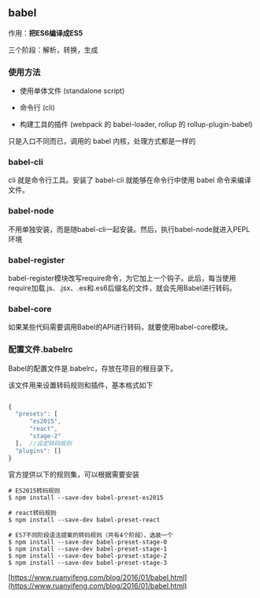 ## babel

作用：**把ES6编译成ES5**

三个阶段：解析，转换，生成

<!-- TODO -->

### 使用方法

* 使用单体文件 (standalone script)

* 命令行 (cli)

* 构建工具的插件 (webpack 的 babel-loader, rollup 的 rollup-plugin-babel)


只是入口不同而已，调用的 babel 内核，处理方式都是一样的


### babel-cli

cli 就是命令行工具。安装了 babel-cli 就能够在命令行中使用 babel 命令来编译文件。


### babel-node

不用单独安装，而是随babel-cli一起安装。然后，执行babel-node就进入PEPL环境


### babel-register

babel-register模块改写require命令，为它加上一个钩子。此后，每当使用require加载.js、.jsx、.es和.es6后缀名的文件，就会先用Babel进行转码。


### babel-core

如果某些代码需要调用Babel的API进行转码，就要使用babel-core模块。



### 配置文件.babelrc


Babel的配置文件是.babelrc，存放在项目的根目录下。


该文件用来设置转码规则和插件，基本格式如下

```javascript

{
  "presets": [
      "es2015",
      "react",
      "stage-2"
  ],  //设定转码规则
  "plugins": []
}
```

官方提供以下的规则集，可以根据需要安装

```node
# ES2015转码规则
$ npm install --save-dev babel-preset-es2015

# react转码规则
$ npm install --save-dev babel-preset-react

# ES7不同阶段语法提案的转码规则（共有4个阶段），选装一个
$ npm install --save-dev babel-preset-stage-0
$ npm install --save-dev babel-preset-stage-1
$ npm install --save-dev babel-preset-stage-2
$ npm install --save-dev babel-preset-stage-3
```


[https://www.ruanyifeng.com/blog/2016/01/babel.html](https://www.ruanyifeng.com/blog/2016/01/babel.html)